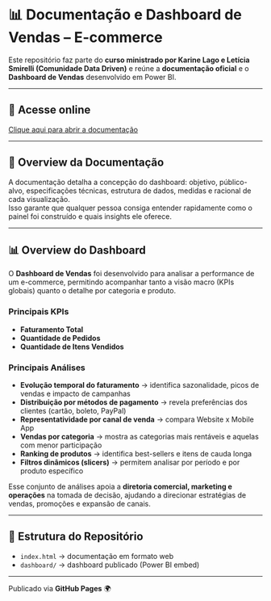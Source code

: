 # 📊 Documentação e Dashboard de Vendas – E-commerce  

Este repositório faz parte do **curso ministrado por Karine Lago e  Letícia Smirelli (Comunidade Data Driven)** e reúne a **documentação oficial** e o **Dashboard de Vendas** desenvolvido em Power BI.  

---

## 🔗 Acesse online  

 [Clique aqui para abrir a documentação](https://darllidso.github.io/01_dashboard_vendas/)  

---

## 📖 Overview da Documentação  

A documentação detalha a concepção do dashboard: objetivo, público-alvo, especificações técnicas, estrutura de dados, medidas e racional de cada visualização.  
Isso garante que qualquer pessoa consiga entender rapidamente como o painel foi construído e quais insights ele oferece.  

---

## 📊 Overview do Dashboard  

O **Dashboard de Vendas** foi desenvolvido para analisar a performance de um e-commerce, permitindo acompanhar tanto a visão macro (KPIs globais) quanto o detalhe por categoria e produto.  

### Principais KPIs

- **Faturamento Total**  
- **Quantidade de Pedidos**  
- **Quantidade de Itens Vendidos**  

### Principais Análises

- **Evolução temporal do faturamento** → identifica sazonalidade, picos de vendas e impacto de campanhas  
- **Distribuição por métodos de pagamento** → revela preferências dos clientes (cartão, boleto, PayPal)  
- **Representatividade por canal de venda** → compara Website x Mobile App  
- **Vendas por categoria** → mostra as categorias mais rentáveis e aquelas com menor participação  
- **Ranking de produtos** → identifica best-sellers e itens de cauda longa  
- **Filtros dinâmicos (slicers)** → permitem analisar por período e por produto específico  

Esse conjunto de análises apoia a **diretoria comercial, marketing e operações** na tomada de decisão, ajudando a direcionar estratégias de vendas, promoções e expansão de canais.  

---

## 📂 Estrutura do Repositório  

- `index.html` → documentação em formato web  
- `dashboard/` → dashboard publicado (Power BI embed)  

---

Publicado via **GitHub Pages** 🌍  
